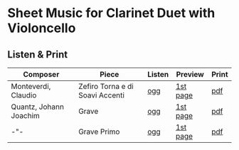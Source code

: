 # Sheet Music for Clarinet Duet with Violoncello

## Listen & Print

Composer | Piece | Listen | Preview | Print
-------- | ----- | ------ | ------- | -----
Monteverdi, Claudio | Zefiro Torna e di Soavi Accenti | [ogg](http://cellist.bplaced.net/ogg/Monteverdi,%20Claudio/monteverdi_zefiro_torna_klar_klar_vlc.ogg) | [1st page](https://raw.githubusercontent.com/cellist/Lilypond-Sheet-Music/master/Klar%2C%20Klar%2C%20Vlc/Monteverdi%2C%20Claudio/Zefiro%20Torna/preview.png) | [pdf](https://github.com/cellist/Lilypond-Sheet-Music/raw/master/Klar%2C%20Klar%2C%20Vlc/Monteverdi%2C%20Claudio/Zefiro%20Torna/monteverdi_zefiro_torna.pdf)
Quantz, Johann Joachim | Grave | [ogg](http://cellist.bplaced.net/ogg/Quantz,%20Johann%20Joachim/quantz_grave.ogg) | [1st page](https://raw.githubusercontent.com/cellist/Lilypond-Sheet-Music/master/Klar%2C%20Klar%2C%20Vlc/Quantz%2C%20Johann%20Joachim/Grave/preview.png) | [pdf](https://github.com/cellist/Lilypond-Sheet-Music/raw/master/Klar%2C%20Klar%2C%20Vlc/Quantz%2C%20Johann%20Joachim/Grave/quantz_grave.pdf)
-"- | Grave Primo | [ogg](http://cellist.bplaced.net/ogg/Quantz,%20Johann%20Joachim/quantz_grave_primo.ogg) | [1st page](https://raw.githubusercontent.com/cellist/Lilypond-Sheet-Music/master/Klar%2C%20Klar%2C%20Vlc/Quantz%2C%20Johann%20Joachim/Grave%20Primo/preview.png) | [pdf](https://github.com/cellist/Lilypond-Sheet-Music/raw/master/Klar%2C%20Klar%2C%20Vlc/Quantz%2C%20Johann%20Joachim/Grave%20Primo/quantz_grave_primo.pdf)
